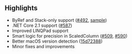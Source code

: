 ## Highlights

*  ByRef and Stack-only support ([#492](https://github.com/dotnet/BenchmarkDotNet/issues/492), [sample](https://github.com/dotnet/BenchmarkDotNet/blob/edf20758871ec621fdbfd93d862769da46c4bf15/samples/BenchmarkDotNet.Samples/IL/IL_RefReturns.cs))
* .NET Core 2.1 support ([#587](https://github.com/dotnet/BenchmarkDotNet/issues/587))
* Improved LINQPad support
* Smart logic for precision in ScaledColumn ([#509](https://github.com/dotnet/BenchmarkDotNet/issues/509), [#590](https://github.com/dotnet/BenchmarkDotNet/issues/590))
* Better macOS version detection ([15d72388](https://github.com/dotnet/BenchmarkDotNet/commit/15d72388436c1060e87662b5f4519b9e7e071627))
* Minor fixes and improvements